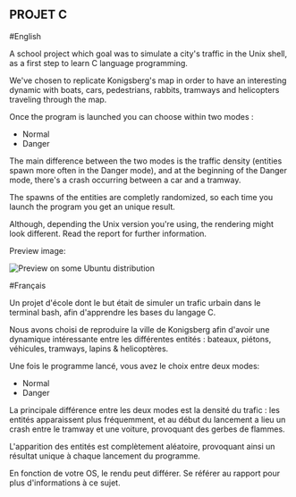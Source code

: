 ## PROJET C

#English

A school project which goal was to simulate a city's traffic in the Unix shell, as a first step to learn C language programming.  

We've chosen to replicate Konigsberg's map in order to have an interesting dynamic with boats, cars, pedestrians, rabbits, tramways and helicopters traveling through the map. 

Once the program is launched you can choose within two modes : 

- Normal
- Danger

The main difference between the two modes is the traffic density (entities spawn more often in the Danger mode), and at the beginning of the Danger mode, there's a crash occurring between a car and a tramway.

The spawns of the entities are completly randomized, so each time you launch the program you get an unique result.

Although, depending the Unix version you're using, the rendering might look different. Read the report for further information.

Preview image: 

![Preview on some Ubuntu distribution](https://imageshack.com/a/img922/7444/gwb3mV.png)

#Français

Un projet d'école dont le but était de simuler un trafic urbain dans le terminal bash, afin d'apprendre les bases du langage C.

Nous avons choisi de reproduire la ville de Konigsberg afin d'avoir une dynamique intéressante entre les différentes entités : bateaux, piétons, véhicules, tramways, lapins & helicoptères.

Une fois le programme lancé, vous avez le choix entre deux modes:

- Normal
- Danger

La principale différence entre les deux modes est la densité du trafic : les entités apparaissent plus fréquemment, et au début du lancement a lieu un crash entre le tramway et une voiture, provoquant des gerbes de flammes.

L'apparition des entités est complètement aléatoire, provoquant ainsi un résultat unique à chaque lancement du programme.

En fonction de votre OS, le rendu peut différer. Se référer au rapport pour plus d'informations à ce sujet.
